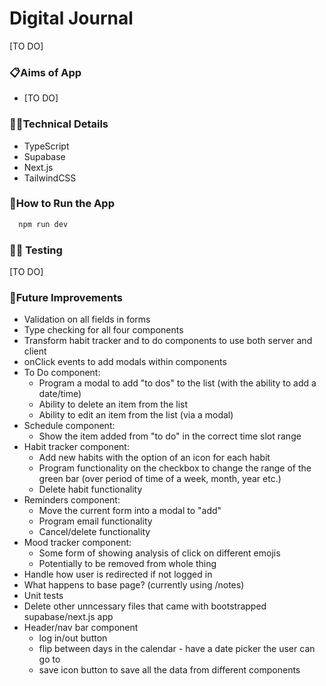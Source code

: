 # Digital Journal

[TO DO]

### 📋Aims of App

- [TO DO]

### 👩‍💻Technical Details

- TypeScript
- Supabase
- Next.js
- TailwindCSS

### 🔧How to Run the App

```bash
  npm run dev
```

### 🕵️‍♀️ Testing

[TO DO]

### 💭Future Improvements

- Validation on all fields in forms
- Type checking for all four components
- Transform habit tracker and to do components to use both server and client
- onClick events to add modals within components
- To Do component:
  - Program a modal to add "to dos" to the list (with the ability to add a date/time)
  - Ability to delete an item from the list
  - Ability to edit an item from the list (via a modal)
- Schedule component:
  - Show the item added from "to do" in the correct time slot range
- Habit tracker component:
  - Add new habits with the option of an icon for each habit
  - Program functionality on the checkbox to change the range of the green bar (over period of time of a week, month, year etc.)
  - Delete habit functionality
- Reminders component:
  - Move the current form into a modal to "add"
  - Program email functionality
  - Cancel/delete functionality
- Mood tracker component:
  - Some form of showing analysis of click on different emojis
  - Potentially to be removed from whole thing
- Handle how user is redirected if not logged in
- What happens to base page? (currently using /notes)
- Unit tests
- Delete other unncessary files that came with bootstrapped supabase/next.js app
- Header/nav bar component
  - log in/out button
  - flip between days in the calendar - have a date picker the user can go to
  - save icon button to save all the data from different components
